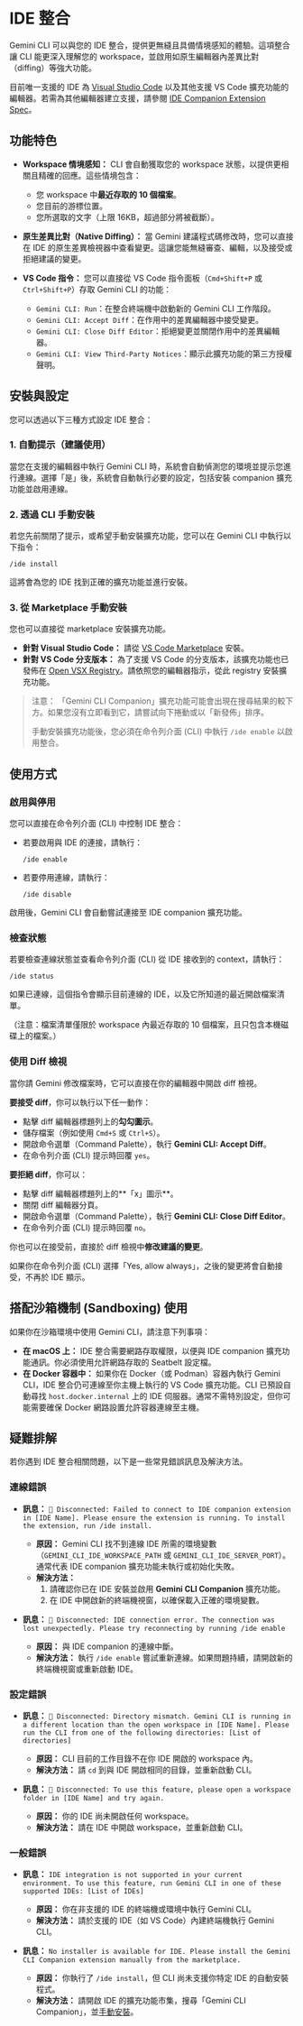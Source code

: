 # IDE 整合

Gemini CLI 可以與您的 IDE 整合，提供更無縫且具備情境感知的體驗。這項整合讓 CLI 能更深入理解您的 workspace，並啟用如原生編輯器內差異比對（diffing）等強大功能。

目前唯一支援的 IDE 為 [Visual Studio Code](https://code.visualstudio.com/) 以及其他支援 VS Code 擴充功能的編輯器。若需為其他編輯器建立支援，請參閱 [IDE Companion Extension Spec](./ide-companion-spec.md)。

## 功能特色

- **Workspace 情境感知：** CLI 會自動獲取您的 workspace 狀態，以提供更相關且精確的回應。這些情境包含：
  - 您 workspace 中**最近存取的 10 個檔案**。
  - 您目前的游標位置。
  - 您所選取的文字（上限 16KB，超過部分將被截斷）。

- **原生差異比對（Native Diffing）：** 當 Gemini 建議程式碼修改時，您可以直接在 IDE 的原生差異檢視器中查看變更。這讓您能無縫審查、編輯，以及接受或拒絕建議的變更。

- **VS Code 指令：** 您可以直接從 VS Code 指令面板（`Cmd+Shift+P` 或 `Ctrl+Shift+P`）存取 Gemini CLI 的功能：
  - `Gemini CLI: Run`：在整合終端機中啟動新的 Gemini CLI 工作階段。
  - `Gemini CLI: Accept Diff`：在作用中的差異編輯器中接受變更。
  - `Gemini CLI: Close Diff Editor`：拒絕變更並關閉作用中的差異編輯器。
  - `Gemini CLI: View Third-Party Notices`：顯示此擴充功能的第三方授權聲明。

## 安裝與設定

您可以透過以下三種方式設定 IDE 整合：

### 1. 自動提示（建議使用）

當您在支援的編輯器中執行 Gemini CLI 時，系統會自動偵測您的環境並提示您進行連線。選擇「是」後，系統會自動執行必要的設定，包括安裝 companion 擴充功能並啟用連線。

### 2. 透過 CLI 手動安裝

若您先前關閉了提示，或希望手動安裝擴充功能，您可以在 Gemini CLI 中執行以下指令：

```
/ide install
```

這將會為您的 IDE 找到正確的擴充功能並進行安裝。

### 3. 從 Marketplace 手動安裝

您也可以直接從 marketplace 安裝擴充功能。

- **針對 Visual Studio Code：** 請從 [VS Code Marketplace](https://marketplace.visualstudio.com/items?itemName=google.gemini-cli-vscode-ide-companion) 安裝。
- **針對 VS Code 分支版本：** 為了支援 VS Code 的分支版本，該擴充功能也已發佈在 [Open VSX Registry](https://open-vsx.org/extension/google/gemini-cli-vscode-ide-companion)。請依照您的編輯器指示，從此 registry 安裝擴充功能。

> 注意：
> 「Gemini CLI Companion」擴充功能可能會出現在搜尋結果的較下方。如果您沒有立即看到它，請嘗試向下捲動或以「新發佈」排序。
>
> 手動安裝擴充功能後，您必須在命令列介面 (CLI) 中執行 `/ide enable` 以啟用整合。

## 使用方式

### 啟用與停用

您可以直接在命令列介面 (CLI) 中控制 IDE 整合：

- 若要啟用與 IDE 的連接，請執行：
  ```
  /ide enable
  ```
- 若要停用連線，請執行：
  ```
  /ide disable
  ```

啟用後，Gemini CLI 會自動嘗試連接至 IDE companion 擴充功能。

### 檢查狀態

若要檢查連線狀態並查看命令列介面 (CLI) 從 IDE 接收到的 context，請執行：

```
/ide status
```

如果已連線，這個指令會顯示目前連線的 IDE，以及它所知道的最近開啟檔案清單。

（注意：檔案清單僅限於 workspace 內最近存取的 10 個檔案，且只包含本機磁碟上的檔案。）

### 使用 Diff 檢視

當你請 Gemini 修改檔案時，它可以直接在你的編輯器中開啟 diff 檢視。

**要接受 diff**，你可以執行以下任一動作：

- 點擊 diff 編輯器標題列上的**勾勾圖示**。
- 儲存檔案（例如使用 `Cmd+S` 或 `Ctrl+S`）。
- 開啟命令選單（Command Palette），執行 **Gemini CLI: Accept Diff**。
- 在命令列介面 (CLI) 提示時回覆 `yes`。

**要拒絕 diff**，你可以：

- 點擊 diff 編輯器標題列上的**「x」圖示**。
- 關閉 diff 編輯器分頁。
- 開啟命令選單（Command Palette），執行 **Gemini CLI: Close Diff Editor**。
- 在命令列介面 (CLI) 提示時回覆 `no`。

你也可以在接受前，直接於 diff 檢視中**修改建議的變更**。

如果你在命令列介面 (CLI) 選擇「Yes, allow always」，之後的變更將會自動接受，不再於 IDE 顯示。

## 搭配沙箱機制 (Sandboxing) 使用

如果你在沙箱環境中使用 Gemini CLI，請注意下列事項：

- **在 macOS 上：** IDE 整合需要網路存取權限，以便與 IDE companion 擴充功能通訊。你必須使用允許網路存取的 Seatbelt 設定檔。
- **在 Docker 容器中：** 如果你在 Docker（或 Podman）容器內執行 Gemini CLI，IDE 整合仍可連線至你主機上執行的 VS Code 擴充功能。CLI 已預設自動尋找 `host.docker.internal` 上的 IDE 伺服器。通常不需特別設定，但你可能需要確保 Docker 網路設置允許容器連線至主機。

## 疑難排解

若你遇到 IDE 整合相關問題，以下是一些常見錯誤訊息及解決方法。

### 連線錯誤

- **訊息：** `🔴 Disconnected: Failed to connect to IDE companion extension in [IDE Name]. Please ensure the extension is running. To install the extension, run /ide install.`
  - **原因：** Gemini CLI 找不到連線 IDE 所需的環境變數（`GEMINI_CLI_IDE_WORKSPACE_PATH` 或 `GEMINI_CLI_IDE_SERVER_PORT`）。通常代表 IDE companion 擴充功能未執行或初始化失敗。
  - **解決方法：**
    1. 請確認你已在 IDE 安裝並啟用 **Gemini CLI Companion** 擴充功能。
    2. 在 IDE 中開啟新的終端機視窗，以確保載入正確的環境變數。

- **訊息：** `🔴 Disconnected: IDE connection error. The connection was lost unexpectedly. Please try reconnecting by running /ide enable`
  - **原因：** 與 IDE companion 的連線中斷。
  - **解決方法：** 執行 `/ide enable` 嘗試重新連線。如果問題持續，請開啟新的終端機視窗或重新啟動 IDE。

### 設定錯誤

- **訊息：** `🔴 Disconnected: Directory mismatch. Gemini CLI is running in a different location than the open workspace in [IDE Name]. Please run the CLI from one of the following directories: [List of directories]`
  - **原因：** CLI 目前的工作目錄不在你 IDE 開啟的 workspace 內。
  - **解決方法：** 請 `cd` 到與 IDE 開啟相同的目錄，並重新啟動 CLI。

- **訊息：** `🔴 Disconnected: To use this feature, please open a workspace folder in [IDE Name] and try again.`
  - **原因：** 你的 IDE 尚未開啟任何 workspace。
  - **解決方法：** 請在 IDE 中開啟 workspace，並重新啟動 CLI。

### 一般錯誤

- **訊息：** `IDE integration is not supported in your current environment. To use this feature, run Gemini CLI in one of these supported IDEs: [List of IDEs]`
  - **原因：** 你在非支援的 IDE 的終端機或環境中執行 Gemini CLI。
  - **解決方法：** 請於支援的 IDE（如 VS Code）內建終端機執行 Gemini CLI。

- **訊息：** `No installer is available for IDE. Please install the Gemini CLI Companion extension manually from the marketplace.`
  - **原因：** 你執行了 `/ide install`，但 CLI 尚未支援你特定 IDE 的自動安裝程式。
  - **解決方法：** 請開啟 IDE 的擴充功能市集，搜尋「Gemini CLI Companion」，並[手動安裝](#3-manual-installation-from-a-marketplace)。

